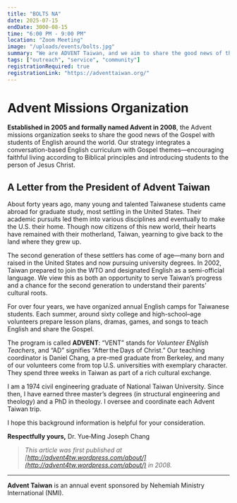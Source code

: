 ```yaml
---
title: "BOLTS NA"
date: 2025-07-15
endDate: 3000-08-15
time: "6:00 PM - 9:00 PM"
location: "Zoom Meeting"
image: "/uploads/events/bolts.jpg"
summary: "We are ADVENT Taiwan, and we aim to share the good news of the Gospel with students of English around the world."
tags: ["outreach", "service", "community"]
registrationRequired: true
registrationLink: "https://adventtaiwan.org/"
---
```


# Advent Missions Organization

**Established in 2005 and formally named Advent in 2008**, the Advent missions organization seeks to share the good news of the Gospel with students of English around the world. Our strategy integrates a conversation-based English curriculum with Gospel themes—encouraging faithful living according to Biblical principles and introducing students to the person of Jesus Christ.

## A Letter from the President of Advent Taiwan

About forty years ago, many young and talented Taiwanese students came abroad for graduate study, most settling in the United States. Their academic pursuits led them into various disciplines and eventually to make the U.S. their home. Though now citizens of this new world, their hearts have remained with their motherland, Taiwan, yearning to give back to the land where they grew up.

The second generation of these settlers has come of age—many born and raised in the United States and now pursuing university degrees. In 2002, Taiwan prepared to join the WTO and designated English as a semi-official language. We view this as both an opportunity to serve Taiwan’s progress and a chance for the second generation to understand their parents’ cultural roots.

For over four years, we have organized annual English camps for Taiwanese students. Each summer, around sixty college and high-school–age volunteers prepare lesson plans, dramas, games, and songs to teach English and share the Gospel.

The program is called **ADVENT**: “VENT” stands for *Volunteer ENglish Teachers*, and “AD” signifies “After the Days of Christ.” Our teaching coordinator is Daniel Chang, a pre-med graduate from Berkeley, and many of our volunteers come from top U.S. universities with exemplary character. They spend three weeks in Taiwan as part of a rich cultural exchange.

I am a 1974 civil engineering graduate of National Taiwan University. Since then, I have earned three master’s degrees (in structural engineering and theology) and a PhD in theology. I oversee and coordinate each Advent Taiwan trip.

I hope this background information is helpful for your consideration.

**Respectfully yours,**
Dr. Yue‑Ming Joseph Chang

> *This article was first published at [http://advent4tw.wordpress.com/about/](http://advent4tw.wordpress.com/about/) in 2008.*

---

**Advent Taiwan** is an annual event sponsored by Nehemiah Ministry International (NMI).
